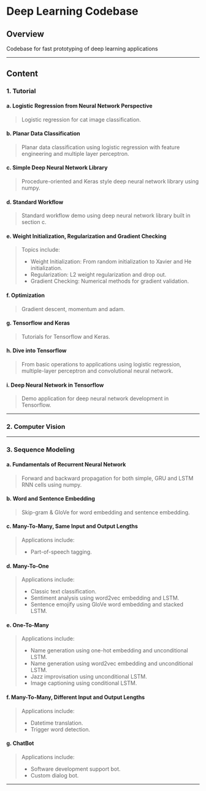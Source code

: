 # **Deep Learning Codebase**

## Overview

Codebase for fast prototyping of deep learning applications

---

## Content

### 1. Tutorial 

#### a. Logistic Regression from Neural Network Perspective
> Logistic regression for cat image classification.

#### b. Planar Data Classification 
> Planar data classification using logistic regression with feature engineering and multiple layer perceptron.

#### c. Simple Deep Neural Network Library
> Procedure-oriented and Keras style deep neural network library using numpy.

#### d. Standard Workflow
> Standard workflow demo using deep neural network library built in section c.

#### e. Weight Initialization, Regularization and Gradient Checking
> Topics include:
> * Weight Initialization: From random initialization to Xavier and He initialization.
> * Regularization: L2 weight regularization and drop out.
> * Gradient Checking: Numerical methods for gradient validation.

#### f. Optimization
> Gradient descent, momentum and adam.

#### g. Tensorflow and Keras
> Tutorials for Tensorflow and Keras.

#### h. Dive into Tensorflow
> From basic operations to applications using logistic regression, multiple-layer perceptron and convolutional neural network.

#### i. Deep Neural Network in Tensorflow
> Demo application for deep neural network development in Tensorflow.

---

### 2. Computer Vision

---

### 3. Sequence Modeling

#### a. Fundamentals of Recurrent Neural Network
> Forward and backward propagation for both simple, GRU and LSTM RNN cells using numpy.

#### b. Word and Sentence Embedding
> Skip-gram & GloVe for word embedding and sentence embedding.

#### c. Many-To-Many, Same Input and Output Lengths
> Applications include:
> * Part-of-speech tagging.

#### d. Many-To-One
> Applications include:
> * Classic text classification.
> * Sentiment analysis using word2vec embedding and LSTM.
> * Sentence emojify using GloVe word embedding and stacked LSTM.

#### e. One-To-Many
> Applications include:
> * Name generation using one-hot embedding and unconditional LSTM.
> * Name generation using word2vec embedding and unconditional LSTM.
> * Jazz improvisation using unconditional LSTM.
> * Image captioning using conditional LSTM.

#### f. Many-To-Many, Different Input and Output Lengths
> Applications include:
> * Datetime translation.
> * Trigger word detection.

#### g. ChatBot
> Applications include:
> * Software development support bot.
> * Custom dialog bot.

---

